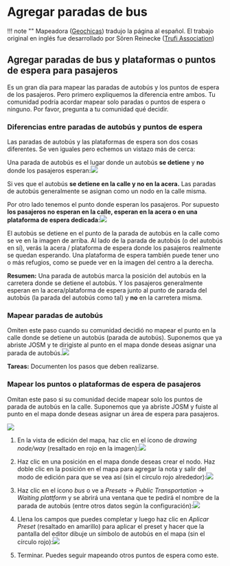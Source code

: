 # Agregar paradas de bus

!!! note ""
	Mapeadora ([Geochicas](https://geochicas.org)) tradujo la página al español. El trabajo original en inglés fue desarrollado por Sören Reinecke ([Trufi Association](https://trufi-association.org))

## Agregar paradas de bus y plataformas o puntos de espera para pasajeros

Es un gran día para mapear las paradas de autobús y los puntos de espera de los pasajeros. Pero primero expliquemos la diferencia entre ambos. Tu comunidad podría acordar mapear solo paradas o puntos de espera o ninguno. Por favor, pregunta a tu comunidad qué decidir.

### Diferencias entre paradas de autobús y puntos de espera

Las paradas de autobús y las plataformas de espera son dos cosas diferentes. Se ven iguales pero echemos un vistazo más de cerca:

Una parada de autobús es el lugar donde un autobús **se detiene** y **no** donde los pasajeros esperan:![](https://upload.wikimedia.org/wikipedia/commons/thumb/e/ee/Pr%C5%AFmyslov%C3%A1_str3%2C_Prague_%C5%A0t%C4%9Brboholy.jpg/782px-Pr%C5%AFmyslov%C3%A1_str3%2C_Prague_%C5%A0t%C4%9Brboholy.jpg)

Si ves que el autobús **se detiene en la calle y no en la acera.** Las paradas de autobús generalmente se asignan como un nodo en la calle misma.

Por otro lado tenemos el punto donde esperan los pasajeros. Por supuesto **los pasajeros no esperan en la calle, esperan en la acera o en una plataforma de espera dedicada**:![](https://upload.wikimedia.org/wikipedia/commons/thumb/c/c0/Bayview_trstwy.jpg/800px-Bayview_trstwy.jpg)

El autobús se detiene en el punto de la parada de autobús en la calle como se ve en la imagen de arriba. Al lado de la parada de autobús (o del autobús en sí), verás la acera / plataforma de espera donde los pasajeros realmente se quedan esperando. Una plataforma de espera también puede tener uno o más refugios, como se puede ver en la imagen del centro a la derecha.

**Resumen:** Una parada de autobús marca la posición del autobús en la carretera donde se detiene el autobús. Y los pasajeros generalmente esperan en la acera/plataforma de espera junto al punto de parada del autobús (la parada del autobús como tal) y **no** en la carretera misma.

### Mapear paradas de autobús

Omiten este paso cuando su comunidad decidió no mapear el punto en la calle donde se detiene un autobús (parada de autobús). Suponemos que ya abriste JOSM y te dirigiste al punto en el mapa donde deseas asignar una parada de autobús.![](https://upload.wikimedia.org/wikipedia/commons/thumb/e/ee/Pr%C5%AFmyslov%C3%A1_str3%2C_Prague_%C5%A0t%C4%9Brboholy.jpg/313px-Pr%C5%AFmyslov%C3%A1_str3%2C_Prague_%C5%A0t%C4%9Brboholy.jpg)

**Tareas:** Documenten los pasos que deben realizarse.

### Mapear los puntos o plataformas de espera de pasajeros

Omitan este paso si su comunidad decide mapear solo los puntos de parada de autobús en la calle.
Suponemos que ya abriste JOSM y fuiste al punto en el mapa donde deseas asignar un área de espera para pasajeros.

![](https://upload.wikimedia.org/wikipedia/commons/thumb/c/c0/Bayview_trstwy.jpg/320px-Bayview_trstwy.jpg)

1. En la vista de edición del mapa, haz clic en el ícono de  _drawing node/way_ (resaltado en rojo en la imagen):![](josm-editor-addnote.png)

2. Haz clic en una posición en el mapa donde deseas crear el nodo. Haz doble clic en la posición en el mapa para agregar la nota y salir del modo de edición para que se vea así (sin el círculo rojo alrededor):![](josm-editor-nodeonmap.png)

3. Haz clic en el ícono _bus_ o ve a _Presets_ -> _Public Transportation_ -> _Waiting plattform_ y se abrirá una ventana que te pedirá el nombre de la parada de autobús (entre otros datos según la configuración):![](josm-busstation-addname.png)

4. Llena los campos que puedes completar y luego haz clic en _Aplicar Preset_ (resaltado en amarillo) para aplicar el preset y hacer que la pantalla del editor dibuje un símbolo de autobús en el mapa (sin el círculo rojo):![](josm-editor-bussymbolonmap.png)

5. Terminar. Puedes seguir mapeando otros puntos de espera como este.
